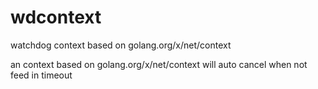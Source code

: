 # wdcontext
watchdog context based on golang.org/x/net/context

an context based on golang.org/x/net/context will auto cancel when not feed in timeout
